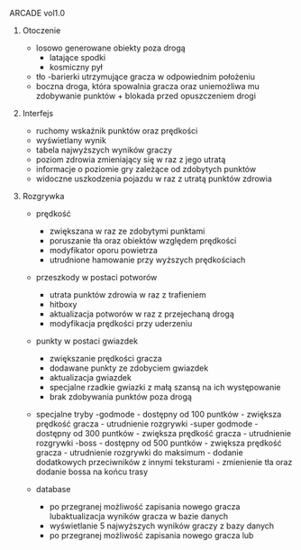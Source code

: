 ARCADE vol1.0 
1) Otoczenie
	- losowo generowane obiekty poza drogą
		- latające spodki
		- kosmiczny pył
	- tło 
	-barierki utrzymujące gracza w odpowiednim położeniu
	- boczna droga, która spowalnia gracza oraz uniemożliwa mu zdobywanie punktów + blokada przed 
		opuszczeniem drogi
2) Interfejs
	- ruchomy wskaźnik punktów oraz prędkości
	- wyświetlany wynik 
	- tabela najwyższych wyników graczy
	- poziom zdrowia zmieniający się w raz z jego utratą
	- informacje o poziomie gry zależące od zdobytych punktów
	- widoczne uszkodzenia pojazdu w raz z utratą punktów zdrowia
	
3) Rozgrywka
	- prędkość
		- zwiększana w raz ze zdobytymi punktami
		- poruszanie tła oraz obiektów względem prędkości
		- modyfikator oporu powietrza
		- utrudnione hamowanie przy wyższych prędkościach
	- przeszkody w postaci potworów
		- utrata punktów zdrowia w raz z trafieniem
		- hitboxy 
		- aktualizacja potworów w raz z przejechaną drogą
		- modyfikacja prędkości przy uderzeniu
	- punkty w postaci gwiazdek
		- zwiększanie prędkości gracza
		- dodawane punkty ze zdobyciem gwiazdek
		- aktualizacja gwiazdek
		- specjalne rzadkie gwiazki z małą szansą na ich występowanie
		- brak zdobywania punktów poza drogą 
	- specjalne tryby
		-godmode
			- dostępny od 100 puntków
			- zwiększa prędkość gracza - utrudnienie rozgrywki
		-super godmode
			- dostępny od 300 puntków
			- zwiększa prędkość gracza - utrudnienie rozgrywki
		-boss
			- dostępny od 500 puntków
			- zwiększa prędkość gracza - utrudnienie rozgrywki do maksimum 
			- dodanie dodatkowych przeciwników z innymi teksturami
			- zmienienie tła oraz dodanie bossa na końcu trasy 
			
	- database
		- po przegranej możliwość zapisania nowego gracza lubaktualizacja 
			wyników gracza w bazie danych
		- wyświetlanie 5 najwyższych wyników graczy z bazy danych
		- po przegranej możliwość zapisania nowego gracza lub
